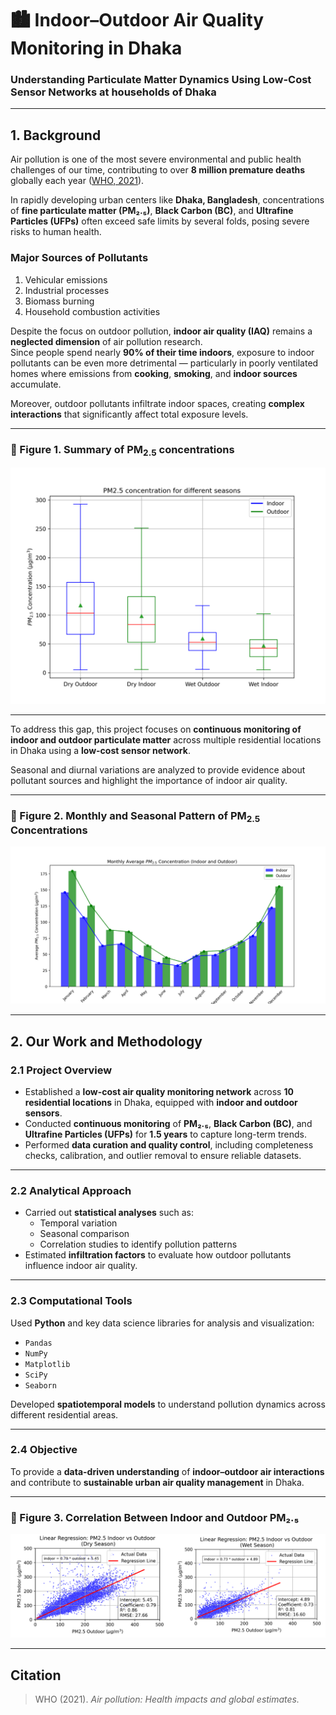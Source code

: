 # 🏙️ Indoor–Outdoor Air Quality Monitoring in  Dhaka

### Understanding Particulate Matter Dynamics Using Low-Cost Sensor Networks at households of Dhaka

---

## 1. Background

Air pollution is one of the most severe environmental and public health challenges of our time, contributing to over **8 million premature deaths** globally each year ([WHO, 2021](#citation)).  

In rapidly developing urban centers like **Dhaka, Bangladesh**, concentrations of **fine particulate matter (PM₂.₅)**, **Black Carbon (BC)**, and **Ultrafine Particles (UFPs)** often exceed safe limits by several folds, posing severe risks to human health.  

### Major Sources of Pollutants
1. Vehicular emissions  
1. Industrial processes  
1. Biomass burning  
1. Household combustion activities  

Despite the focus on outdoor pollution, **indoor air quality (IAQ)** remains a **neglected dimension** of air pollution research.  
Since people spend nearly **90% of their time indoors**, exposure to indoor pollutants can be even more detrimental — particularly in poorly ventilated homes where emissions from **cooking**, **smoking**, and **indoor sources** accumulate.

Moreover, outdoor pollutants infiltrate indoor spaces, creating **complex interactions** that significantly affect total exposure levels.

---

### 🔬 Figure 1. Summary of PM<sub>2.5</sub> concentrations
![Summary of Analysis](https://github.com/rivanchandraroy/Home-project/blob/main/Summary%20of%20Analysis.png?raw=true)

---

To address this gap, this project focuses on **continuous monitoring of indoor and outdoor particulate matter** across multiple residential locations in Dhaka using a **low-cost sensor network**.  

Seasonal and diurnal variations are analyzed to provide evidence about pollutant sources and highlight the importance of indoor air quality.

---

### 🔬 Figure 2. Monthly and Seasonal Pattern of PM<sub>2.5</sub> Concentrations
![Monthly and Seasonal Pattern](https://github.com/rivanchandraroy/Home-project/blob/main/Monthly-Seasonal%20Pattern.png?raw=true)

---

## 2. Our Work and Methodology

### 2.1 Project Overview
- Established a **low-cost air quality monitoring network** across **10 residential locations** in Dhaka, equipped with **indoor and outdoor sensors**.
- Conducted **continuous monitoring** of **PM₂.₅**, **Black Carbon (BC)**, and **Ultrafine Particles (UFPs)** for **1.5 years** to capture long-term trends.
- Performed **data curation and quality control**, including completeness checks, calibration, and outlier removal to ensure reliable datasets.

---

### 2.2 Analytical Approach
- Carried out **statistical analyses** such as:
  - Temporal variation  
  - Seasonal comparison  
  - Correlation studies to identify pollution patterns  
- Estimated **infiltration factors** to evaluate how outdoor pollutants influence indoor air quality.

---

### 2.3 Computational Tools
Used **Python** and key data science libraries for analysis and visualization:
- `Pandas`  
- `NumPy`  
- `Matplotlib`  
- `SciPy`  
- `Seaborn`

Developed **spatiotemporal models** to understand pollution dynamics across different residential areas.

---

### 2.4 Objective
To provide a **data-driven understanding** of **indoor–outdoor air interactions** and contribute to **sustainable urban air quality management** in Dhaka.

---

### 🔬 Figure 3. Correlation Between Indoor and Outdoor PM₂.₅
![Correlation of Indoor and Outdoor PM2.5](https://github.com/rivanchandraroy/Home-project/blob/main/Corelation%20of%20indoor%20and%20outdoor%20PM2.5.png?raw=true)

---

## Citation
> WHO (2021). *Air pollution: Health impacts and global estimates.*
